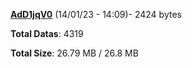[**AdD1jqV0**](/data/AdD1jqV0.txt) (14/01/23 - 14:09)- 2424 bytes

**Total Datas**: 4319

**Total Size**: 26.79 MB / 26.8 MB